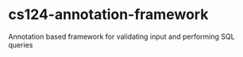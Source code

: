 # cs124-annotation-framework
Annotation based framework for validating input and performing SQL queries
